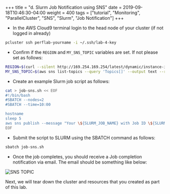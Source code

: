 +++
title = "d. Slurm Job Notification using SNS"
date = 2019-09-18T10:46:30-04:00
weight = 400
tags = ["tutorial", "Monitoring", "ParallelCluster", "SNS", "Slurm", "Job Notification"]
+++

- In the AWS Cloud9 terminal login to the head node of your cluster (if not logged in already)

```bash
pcluster ssh perflab-yourname -i ~/.ssh/lab-4-key
```

- Confirm if the `REGION` and `MY_SNS_TOPIC` variables are set. If not please set as follows:

```bash
REGION=$(curl --silent http://169.254.169.254/latest/dynamic/instance-identity/document|grep region|awk -F\" '{print $4}')
MY_SNS_TOPIC=$(aws sns list-topics --query 'Topics[]' --output text --region $REGION | grep "slurm-job-completion")
```

- Create an example Slurm job script as follows:

```bash
cat > job-sns.sh << EOF
#!/bin/bash
#SBATCH --nodes=2
#SBATCH --time=10:00

hostname
sleep 5
aws sns publish --message "Your \${SLURM_JOB_NAME} with Job ID \${SLURM_JOB_ID} is complete" --topic $MY_SNS_TOPIC --region $REGION
EOF
```

- Submit the script to SLURM using the SBATCH command as follows:

```bash
sbatch job-sns.sh
```

- Once the job completes, you should receive a Job completion notification via email. The email should be something like below:

<!-- TODO Update IMAGE -->
![SNS TOPIC](/images/monitoring/sns-topic-publish-email.png)


Next, we will tear down the cluster and resources that you created as part of this lab.

